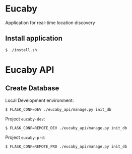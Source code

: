 
Eucaby
======

Application for real-time location discovery

Install application
-------------------

```
$ ./install.sh
```

Eucaby API
==========

Create Database
---------------

Local Development environment:

```
$ FLASK_CONF=DEV ./eucaby_api/manage.py init_db
```

Project `eucaby-dev`:

```
$ FLASK_CONF=REMOTE_DEV ./eucaby_api/manage.py init_db
```

Project `eucaby-prd`:

```
$ FLASK_CONF=REMOTE_PRD ./eucaby_api/manage.py init_db
```
